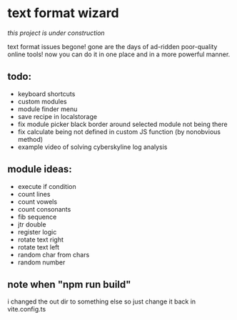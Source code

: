# text format wizard

*this project is under construction*

text format issues begone!
gone are the days of ad-ridden poor-quality online tools! now you can do it in one place and in a more powerful manner.

## todo:

- keyboard shortcuts
- custom modules
- module finder menu
- save recipe in localstorage
- fix module picker black border around selected module not being there
- fix calculate being not defined in custom JS function (by nonobvious method)
- example video of solving cyberskyline log analysis

## module ideas:
- execute if condition
- count lines
- count vowels
- count consonants
- fib sequence
- jtr double
- register logic
- rotate text right
- rotate text left
- random char from chars
- random number

## note when "npm run build"
i changed the out dir to something else so just change it back in vite.config.ts
